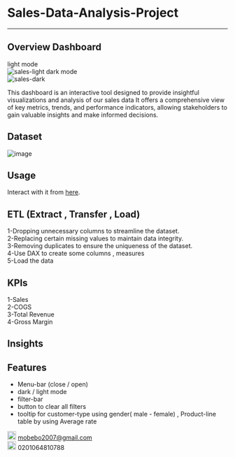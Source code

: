 # Sales-Data-Analysis-Project
___________________________________________________________________________
## Overview Dashboard
   
light mode  
![sales-light](https://github.com/MOElkateb9/Sales-Data-Analysis-Project/assets/166956786/850b6462-9cc3-4f43-a8d4-45c2d81afe3e)
dark mode  
![sales-dark](https://github.com/MOElkateb9/Sales-Data-Analysis-Project/assets/166956786/5f3bd6a8-b427-467e-9094-7545010d6fa5)
     
This dashboard is an interactive tool designed to provide insightful visualizations and analysis of our sales data
It offers a comprehensive view of key metrics, trends, and performance indicators, allowing stakeholders to gain valuable insights and make informed decisions.
     
    
## Dataset
![image](https://github.com/MOElkateb9/Sales-Data-Analysis-Project/assets/166956786/5a348fe1-7956-49d1-b257-93171e34a015)
   
   
## Usage
Interact with it from [here](https://app.powerbi.com/view?r=eyJrIjoiN2E4NWEzNmQtYjExMi00Y2ViLWJjOTYtNDAyNTUwMWU1ZDE2IiwidCI6ImRmODY3OWNkLWE4MGUtNDVkOC05OWFjLWM4M2VkN2ZmOTVhMCJ9).
   
   
## ETL (Extract , Transfer , Load)
1-Dropping unnecessary columns to streamline the dataset.   
2-Replacing certain missing values to maintain data integrity.   
3-Removing duplicates to ensure the uniqueness of the dataset.   
4-Use DAX to create some columns , measures   
5-Load the data   
  
   
## KPIs
1-Sales   
2-COGS   
3-Total Revenue   
4-Gross Margin   
  
   
## Insights
   
   
  
## Features
- Menu-bar (close / open)
- dark / light mode
- filter-bar
- button to clear all filters
- tooltip for customer-type using gender( male - female)  , Product-line table by using Average rate
    
    
<img src="https://github.com/MOElkateb9/Sales-Data-Analysis-Project/assets/166956786/4d868aa1-a93d-4d16-8944-7f40ec62ad6d" alt="mail QR Code" width="20" height="20"> mobebo2007@gmail.com  
<img src="https://github.com/MOElkateb9/Sales-Data-Analysis-Project/assets/166956786/4747bc1a-1809-42c9-bbb9-a618412cbae6" alt="WhatsApp QR Code" width="20" height="20">  0201064810788



